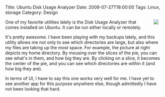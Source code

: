 Title: Ubuntu Disk Usage Analyzer
Date: 2008-07-27T18:00:00
Tags: Linux, storage
Category: Design

<img src="http://www.michaeljaylissner.com/files/images/disk_usage-pic.png" hspace="10" align="right">One of my favorite utilities lately is the Disk Usage Analyzer that comes installed on Ubuntu. It can be run either locally or remotely. 

It's pretty awesome. I have been playing with my backups lately, and this utility allows me not only to see which directories are large, but also where my files are taking up the most space. For example, the picture at right depicts my home directory. By mousing over the slices of the pie, you can see what's in them, and how big they are. By clicking on a slice, it becomes the center of the pie, and you can see which directories are within it (and how big they are). 

In terms of UI, I have to say this one works very well for me. I have yet to see another app for this purpose anywhere else, though admittedly I have not been looking that hard.
